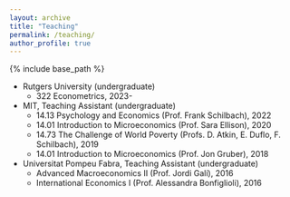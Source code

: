 ```yaml
---
layout: archive
title: "Teaching"
permalink: /teaching/
author_profile: true
---
```


{% include base_path %}

<!-- Teaching Assistant
------ -->
* Rutgers University (undergraduate)
  * 322 Econometrics, 2023-
* MIT, Teaching Assistant (undergraduate)
  * 14.13 Psychology and Economics (Prof. Frank Schilbach), 2022
  * 14.01 Introduction to Microeconomics (Prof. Sara Ellison), 2020
  * 14.73 The Challenge of World Poverty (Profs. D. Atkin, E. Duflo, F. Schilbach), 2019
  * 14.01 Introduction to Microeconomics (Prof. Jon Gruber), 2018
* Universitat Pompeu Fabra, Teaching Assistant (undergraduate)
  * Advanced Macroeconomics II (Prof. Jordi Galí), 2016
  * International Economics I (Prof. Alessandra Bonfiglioli), 2016
